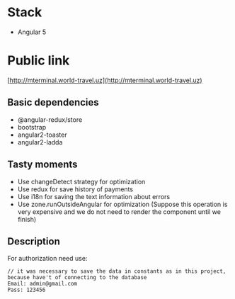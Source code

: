 # Stack
- Angular 5

# Public link
[http://mterminal.world-travel.uz](http://mterminal.world-travel.uz)

## Basic dependencies
- @angular-redux/store
- bootstrap
- angular2-toaster
- angular2-ladda

## Tasty moments
- Use changeDetect strategy for optimization
- Use redux for save history of payments
- Use i18n for saving the text information about errors
- Use zone.runOutsideAngular for optimization (Suppose this operation is very expensive and we do not need to render the component until we finish)

## Description
For authorization need use:
~~~
// it was necessary to save the data in constants as in this project, because have't of connecting to the database
Email: admin@gmail.com
Pass: 123456
~~~
